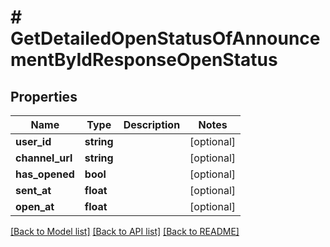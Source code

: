 # # GetDetailedOpenStatusOfAnnouncementByIdResponseOpenStatus

## Properties

Name | Type | Description | Notes
------------ | ------------- | ------------- | -------------
**user_id** | **string** |  | [optional]
**channel_url** | **string** |  | [optional]
**has_opened** | **bool** |  | [optional]
**sent_at** | **float** |  | [optional]
**open_at** | **float** |  | [optional]

[[Back to Model list]](../../README.md#models) [[Back to API list]](../../README.md#endpoints) [[Back to README]](../../README.md)
